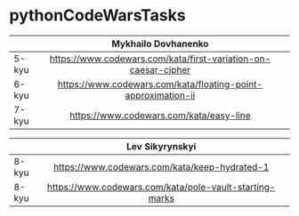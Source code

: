 # pythonCodeWarsTasks

|         |  Mykhailo Dovhanenko        |   |
| -------------- |:-------------:| -----:|
|   5-kyu | https://www.codewars.com/kata/first-variation-on-caesar-cipher |
|   6-kyu | https://www.codewars.com/kata/floating-point-approximation-ii |
|   7-kyu | https://www.codewars.com/kata/easy-line |

|         |  Lev Sikyrynskyi        |   |
| -------------- |:-------------:| -----:|
|   8-kyu | https://www.codewars.com/kata/keep-hydrated-1 |
|   8-kyu | https://www.codewars.com/kata/pole-vault-starting-marks |
